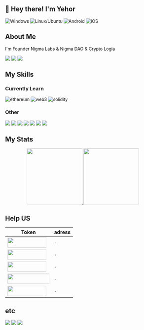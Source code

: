 ## 👋 Hey there! I'm Yehor
![Windows](https://img.shields.io/badge/Windows-0078D6?style=for-the-badge&logo=windows&logoColor=white)
![Linux/Ubuntu](https://img.shields.io/badge/Ubuntu-E95420?style=for-the-badge&logo=ubuntu&logoColor=white)
![Android](https://img.shields.io/badge/Android-3ad17d?style=for-the-badge&logo=android&logoColor=white)
![IOS](https://img.shields.io/badge/iOS-000000?style=for-the-badge&logo=ios&logoColor=white)
## About Me
I'm Founder Nigma Labs & Nigma DAO & Crypto Logia
<p align="left">
<a href="https://nigmalabs.com/"><img src="https://img.shields.io/badge/-nigmalabs.com-3423A6?style=for-the-badge&logo=Google-Chrome&logoColor=white"/></a>
<a href="https://dao.nigmalabs.com/"><img src="https://img.shields.io/badge/-dao.nigmalabs.com-3423A6?style=for-the-badge&logo=Google-Chrome&logoColor=white"/></a> 
<a href="https://crypto-logia.com/"><img src="https://img.shields.io/badge/-crypto%20logia.com-3423A6?style=for-the-badge&logo=Google-Chrome&logoColor=white"/></a>
</p>


## My Skills
### Currently Learn
![ethereum](https://img.shields.io/badge/Ethereum-3C3C3D?style=for-the-badge&logo=ethereum&logoColor=white)
![web3](https://img.shields.io/badge/Web_3-F16822?style=for-the-badge&logo=web3.js&logoColor=white)
![solidity](https://img.shields.io/badge/Solidity-363636?style=for-the-badge&logo=solidity&logoColor=white)

### Other
![](https://img.shields.io/badge/Python-14354C?style=for-the-badge&logo=python&logoColor=white)
![](https://img.shields.io/badge/Node.js-43853D?style=for-the-badge&logo=node.js&logoColor=white)
![](https://img.shields.io/badge/Rust-000000?style=for-the-badge&logo=rust&logoColor=white)
![](https://img.shields.io/badge/React-20232A?style=for-the-badge&logo=react&logoColor=61DAFB)
![](https://img.shields.io/badge/HTML-239120?style=for-the-badge&logo=html5&logoColor=white)
![](https://img.shields.io/badge/CSS-239120?&style=for-the-badge&logo=css3&logoColor=white)
![](https://img.shields.io/badge/JavaScript-F7DF1E?style=for-the-badge&logo=javascript&logoColor=black)



## My Stats
<p align="center">
<a href="https://github.com/yeeeeeeeeehor">
  <img height="180em" src="https://github-readme-stats.vercel.app/api?username=yeeeeeeeeehor&show_icons=true&theme=algolia"/>
  <img height="180em" src="https://github-readme-stats.vercel.app/api/top-langs/?username=yeeeeeeeeehor&layout=compact&theme=algolia"/>
</a>
</p>



## Help US
<div class="table-wrapper-paragraph"><table>
<thead>
<tr>
<th>Token</th>
<th>adress</th>
</tr>
</thead>
<tbody>
<tr>
<td><img src="https://img.shields.io/badge/Bitcoin-000000?style=for-the-badge&logo=bitcoin&logoColor=white" loading="lazy" width="125" height="33"></td>
<td><code>-</code></td>
</tr>
<tr>
<td><img src="https://img.shields.io/badge/Binance-FCD535?style=for-the-badge&logo=binance&logoColor=white" loading="lazy" width="125" height="33"></td>
<td><code>-</code></td>
</tr>
<tr>
<td><img src="https://img.shields.io/badge/Ethereum-3C3C3D?style=for-the-badge&logo=Ethereum&logoColor=white" loading="lazy" width="125" height="33"></td>
<td><code>-</code></td>
</tr>
<tr>
<td><img src="https://img.shields.io/badge/USDT%20TRC20-168363?style=for-the-badge&logo=tether&logoColor=white" loading="lazy" width="135" height="33"></td>
<td><code>-</code></td>
</tr>
<tr>
<td><img src="https://img.shields.io/badge/PayPal-00457C?style=for-the-badge&logo=paypal&logoColor=white" loading="lazy" width="125" height="33"></td>
<td><code>-</code></td>
</tr>
</tbody>
</table></div>







## etc

![](https://img.shields.io/badge/YouTube_Music-FF0000?style=for-the-badge&logo=youtube-music&logoColor=white)
![](https://img.shields.io/badge/Origin-148EFF?style=for-the-badge&logo=origin&logoColor=white)
![](https://img.shields.io/badge/Steam-000000?style=for-the-badge&logo=steam&logoColor=white)
